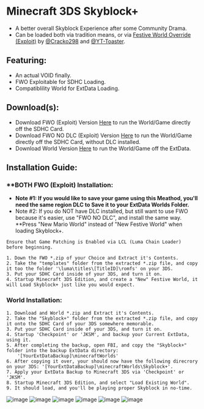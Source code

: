 # Minecraft 3DS Skyblock+
- A better overall Skyblock Experience after some Community Drama.
- Can be loaded both via tradition means, or via <ins>Festive World Override (Exploit)</ins> by [@Cracko298](https://github.com/Cracko298) and [@YT-Toaster](https://github.com/YT-Toaster).

## Featuring:
- An actual VOID finally.
- FWO Exploitable for SDHC Loading.
- Compatiblility World for ExtData Loading.

## Download(s):
- Download FWO (Exploit) Version [Here](https://github.com/Minecraft-3DS-Community/MC3DS-Skyblock-Plus/releases/download/vSkyblockPlus1/SkyblockPlus_FWO.zip) to run the World/Game directly off the SDHC Card.
- Download FWO NO DLC (Exploit) Version [Here](https://github.com/Minecraft-3DS-Community/MC3DS-Skyblock-Plus/releases/download/vSkyblockPlus11/SkyblockPlus_FWO_NO_DLC.zip) to run the World/Game directly off the SDHC Card, without DLC installed.
- Download World Version [Here](https://github.com/Minecraft-3DS-Community/MC3DS-Skyblock-Plus/releases/download/vSkyblockPlus1/SkyblockPlus_World.zip) to run the World/Game off the ExtData.

## Installation Guide:
### **BOTH FWO (Exploit) Installation:
- **Note #1: If you would like to save your game using this Meathod, you'll need the same region DLC to Save it to your ExtData Worlds Folder.**
- Note #2: If you do NOT have DLC installed, but still want to use FWO because it's easier, use "FWO NO DLC", and install the same way.
  **Press "New Mario World" instead of "New Festive World" when loading Skyblock+.

  
```
Ensure that Game Patching is Enabled via LCL (Luma Chain Loader) before beginning.

1. Down the FWO *.zip of your Choice and Extract it's Contents.
2. Take the "templates" folder from the extracted *.zip file, and copy it too the folder '\luma\titles\[TitleID]\romfs' on your 3DS.
3. Put your SDHC Card inside of your 3DS, and turn it on.
4. Startup Minecraft 3DS Edition, and create a "New" Festive World, it will Load Skyblock+ just like you would expect.
```
### World Installation:
```
1. Download and World *.zip and Extract it's Contents.
2. Take the "Skyblock+" folder from the extracted *.zip file, and copy it onto the SDHC Card of your 3DS somewhere memorable.
3. Put your SDHC Card inside of your 3DS, and turn it on.
4. Startup 'Checkpoint' or 'JKSM', and backup your Current ExtData, using it.
5. After completing the backup, open FBI, and copy the "Skyblock+" folder into the backup ExtData directory:
    '[YourExtDataBackup]\minecraftWorlds'
6. After copying it over, your should now have the following direcrory on your 3DS: '[YourExtDataBackup]\minecraftWorlds\Skyblock+'.
7. Apply your ExtData Backup to Minecraft 3DS via 'Checkpoint' or 'JKSM'.
8. Startup Minecraft 3DS Edition, and select "Load Existing World".
9. It should load, and you'll be playing proper Skyblock in no-time.
```
![image](https://github.com/Minecraft-3DS-Community/MC3DS-Skyblock-Plus/assets/78656905/8ce25f33-347b-4111-aa11-03d9f303850d)
![image](https://github.com/Minecraft-3DS-Community/MC3DS-Skyblock-Plus/assets/78656905/7ac56082-6bac-40b5-96d8-b6a98a0748b9)
![image](https://github.com/Minecraft-3DS-Community/MC3DS-Skyblock-Plus/assets/78656905/d80d9831-c433-4715-9928-c78a75cef5a4)
![image](https://github.com/Minecraft-3DS-Community/MC3DS-Skyblock-Plus/assets/78656905/d02e7687-ef0c-4627-bafa-ff27ce9d95c3)
![image](https://github.com/Minecraft-3DS-Community/MC3DS-Skyblock-Plus/assets/78656905/4fd21c53-5fc3-4e2a-a987-af3387df8839)
![image](https://github.com/Minecraft-3DS-Community/MC3DS-Skyblock-Plus/assets/78656905/a4ba5aa7-d36c-447e-9089-557208bb461e)
